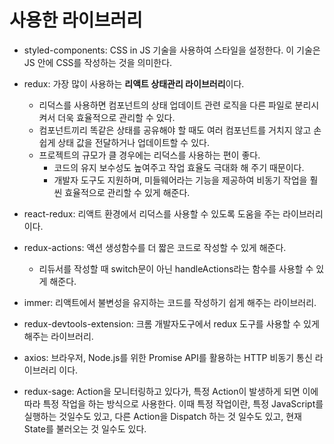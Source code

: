 # 사용한 라이브러리

- styled-components: CSS in JS 기술을 사용하여 스타일을 설정한다. 이 기술은 JS 안에 CSS를 작성하는 것을 의미한다.

- redux: 가장 많이 사용하는 **리액트 상태관리 라이브러리**이다.

  - 리덕스를 사용하면 컴포넌트의 상태 업데이트 관련 로직을 다른 파일로 분리시켜서 더욱 효율적으로 관리할 수 있다.
  - 컴포넌트끼리 똑같은 상태를 공유해야 할 때도 여러 컴포넌트를 거치지 않고 손쉽게 상태 값을 전달하거나 업데이트할 수 있다.
  - 프로젝트의 규모가 클 경우에는 리덕스를 사용하는 편이 좋다.
    - 코드의 유지 보수성도 높여주고 작업 효율도 극대화 해 주기 때문이다.
    - 개발자 도구도 지원하며, 미들웨어라는 기능을 제공하여 비동기 작업을 훨씬 효율적으로 관리할 수 있게 해준다.

- react-redux: 리액트 환경에서 리덕스를 사용할 수 있도록 도움을 주는 라이브러리이다.

- redux-actions: 액션 생성함수를 더 짧은 코드로 작성할 수 있게 해준다.

  - 리듀서를 작성할 때 switch문이 아닌 handleActions라는 함수를 사용할 수 있게 해준다.

- immer: 리액트에서 불변성을 유지하는 코드를 작성하기 쉽게 해주는 라이브러리.

- redux-devtools-extension: 크롬 개발자도구에서 redux 도구를 사용할 수 있게 해주는 라이브러리.

- axios: 브라우저, Node.js를 위한 Promise API를 활용하는 HTTP 비동기 통신 라이브러리 이다.

- redux-sage: Action을 모니터링하고 있다가, 특정 Action이 발생하게 되면 이에 따라 특정 작업을 하는 방식으로 사용한다. 이때 특정 작업이란, 특정 JavaScript를 실행하는 것일수도 있고, 다른 Action을 Dispatch 하는 것 일수도 있고, 현재 State를 불러오는 것 일수도 있다.
